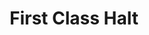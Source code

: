 ---
title: "First Class Halt"
url: /greenville/first-class-halt-north-pleasantburg-drive/
shop: car repair
---